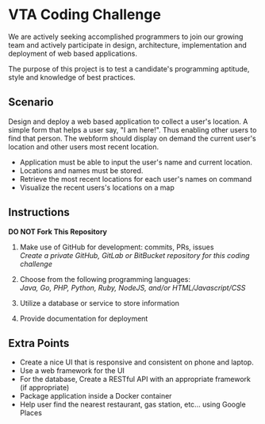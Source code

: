 # VTA Coding Challenge

We are actively seeking accomplished programmers to join our growing team and actively participate in design, architecture, implementation and deployment of web based applications.

The purpose of this project is to test a candidate's programming aptitude, style and knowledge of best practices.

## Scenario

Design and deploy a web based application to collect a user's location. A simple form that helps a user say, "I am here!".  Thus enabling other users to find that person. The webform should display on demand the current user's location and other users most recent location.

* Application must be able to input the user's name and current location.
* Locations and names must be stored.
* Retrieve the most recent locations for each user's names on command
* Visualize the recent users's locations on a map

## Instructions

**DO NOT Fork This Repository**

1. Make use of GitHub for development: commits, PRs, issues<br />
 *Create a private GitHub, GitLab or BitBucket repository for this coding challenge*

2. Choose from the following programming languages:<br />
 *Java, Go, PHP, Python, Ruby, NodeJS, and/or HTML/Javascript/CSS*

3. Utilize a database or service to store information

4. Provide documentation for deployment

## Extra Points

* Create a nice UI that is responsive and consistent on phone and laptop.
* Use a web framework for the UI
* For the database, Create a RESTful API with an appropriate framework (if appropriate) 
* Package application inside a Docker container
* Help user find the nearest restaurant, gas station, etc... using Google Places
